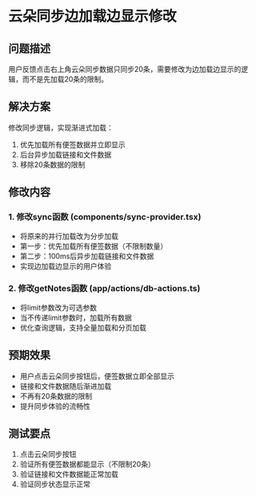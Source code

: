 # 云朵同步边加载边显示修改

## 问题描述
用户反馈点击右上角云朵同步数据只同步20条，需要修改为边加载边显示的逻辑，而不是先加载20条的限制。

## 解决方案
修改同步逻辑，实现渐进式加载：
1. 优先加载所有便签数据并立即显示
2. 后台异步加载链接和文件数据
3. 移除20条数据的限制

## 修改内容

### 1. 修改sync函数 (components/sync-provider.tsx)
- 将原来的并行加载改为分步加载
- 第一步：优先加载所有便签数据（不限制数量）
- 第二步：100ms后异步加载链接和文件数据
- 实现边加载边显示的用户体验

### 2. 修改getNotes函数 (app/actions/db-actions.ts)
- 将limit参数改为可选参数
- 当不传递limit参数时，加载所有数据
- 优化查询逻辑，支持全量加载和分页加载

## 预期效果
- 用户点击云朵同步按钮后，便签数据立即全部显示
- 链接和文件数据随后渐进加载
- 不再有20条数据的限制
- 提升同步体验的流畅性

## 测试要点
1. 点击云朵同步按钮
2. 验证所有便签数据都能显示（不限制20条）
3. 验证链接和文件数据能正常加载
4. 验证同步状态显示正常
